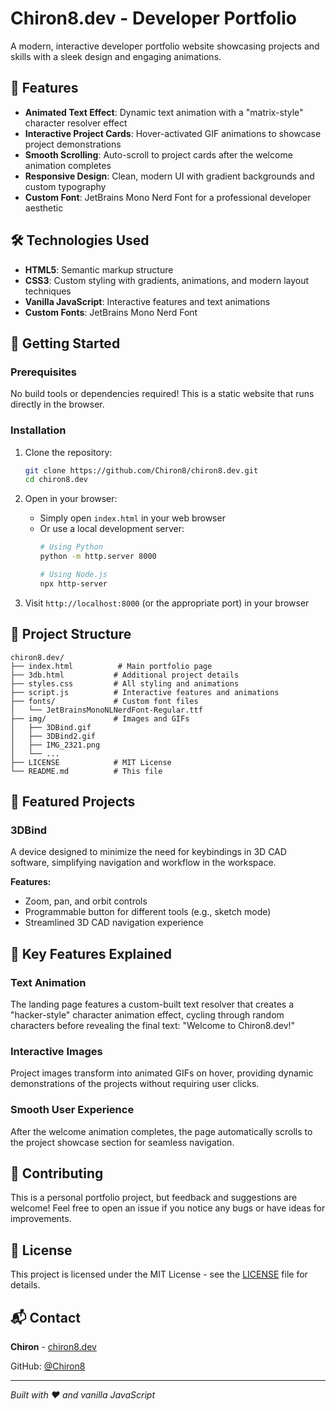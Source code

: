 # Chiron8.dev - Developer Portfolio

A modern, interactive developer portfolio website showcasing projects and skills with a sleek design and engaging animations.

## 🌟 Features

- **Animated Text Effect**: Dynamic text animation with a "matrix-style" character resolver effect
- **Interactive Project Cards**: Hover-activated GIF animations to showcase project demonstrations
- **Smooth Scrolling**: Auto-scroll to project cards after the welcome animation completes
- **Responsive Design**: Clean, modern UI with gradient backgrounds and custom typography
- **Custom Font**: JetBrains Mono Nerd Font for a professional developer aesthetic

## 🛠️ Technologies Used

- **HTML5**: Semantic markup structure
- **CSS3**: Custom styling with gradients, animations, and modern layout techniques
- **Vanilla JavaScript**: Interactive features and text animations
- **Custom Fonts**: JetBrains Mono Nerd Font

## 🚀 Getting Started

### Prerequisites

No build tools or dependencies required! This is a static website that runs directly in the browser.

### Installation

1. Clone the repository:
   ```bash
   git clone https://github.com/Chiron8/chiron8.dev.git
   cd chiron8.dev
   ```

2. Open in your browser:
   - Simply open `index.html` in your web browser
   - Or use a local development server:
     ```bash
     # Using Python
     python -m http.server 8000
     
     # Using Node.js
     npx http-server
     ```

3. Visit `http://localhost:8000` (or the appropriate port) in your browser

## 📁 Project Structure

```
chiron8.dev/
├── index.html          # Main portfolio page
├── 3db.html           # Additional project details
├── styles.css         # All styling and animations
├── script.js          # Interactive features and animations
├── fonts/             # Custom font files
│   └── JetBrainsMonoNLNerdFont-Regular.ttf
├── img/               # Images and GIFs
│   ├── 3DBind.gif
│   ├── 3DBind2.gif
│   ├── IMG_2321.png
│   └── ...
├── LICENSE            # MIT License
└── README.md          # This file
```

## 🎨 Featured Projects

### 3DBind
A device designed to minimize the need for keybindings in 3D CAD software, simplifying navigation and workflow in the workspace.

**Features:**
- Zoom, pan, and orbit controls
- Programmable button for different tools (e.g., sketch mode)
- Streamlined 3D CAD navigation experience

## 🎯 Key Features Explained

### Text Animation
The landing page features a custom-built text resolver that creates a "hacker-style" character animation effect, cycling through random characters before revealing the final text: "Welcome to Chiron8.dev!"

### Interactive Images
Project images transform into animated GIFs on hover, providing dynamic demonstrations of the projects without requiring user clicks.

### Smooth User Experience
After the welcome animation completes, the page automatically scrolls to the project showcase section for seamless navigation.

## 🤝 Contributing

This is a personal portfolio project, but feedback and suggestions are welcome! Feel free to open an issue if you notice any bugs or have ideas for improvements.

## 📄 License

This project is licensed under the MIT License - see the [LICENSE](LICENSE) file for details.

## 📬 Contact

**Chiron** - [chiron8.dev](https://chiron8.dev)

GitHub: [@Chiron8](https://github.com/Chiron8)

---

*Built with ❤️ and vanilla JavaScript*
